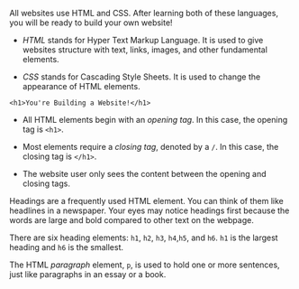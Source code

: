 All websites use HTML and CSS. After learning both of these languages, you will be ready to build your own website!

* _HTML_ stands for Hyper Text Markup Language. It is used to give websites structure with text, links, images, and other fundamental elements.

* _CSS_ stands for Cascading Style Sheets. It is used to change the appearance of HTML elements.


```
<h1>You're Building a Website!</h1>
```

* All HTML elements begin with an _opening tag_. In this case, the opening tag is `<h1>`.

* Most elements require a _closing tag_, denoted by a `/`. In this case, the closing tag is `</h1>`.

* The website user only sees the content between the opening and closing tags.

Headings are a frequently used HTML element. You can think of them like headlines in a newspaper. Your eyes may notice headings first because the words are large and bold compared to other text on the webpage.

There are six heading elements: `h1`, `h2`, `h3`, `h4`,`h5`, and `h6`. `h1` is the largest heading and `h6` is the smallest.



The HTML _paragraph_ element, `p`, is used to hold one or more sentences, just like paragraphs in an essay or a book.

